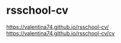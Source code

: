 # rsschool-cv
https://valentina74.github.io/rsschool-cv/
https://valentina74.github.io/rsschool-cv/cv
